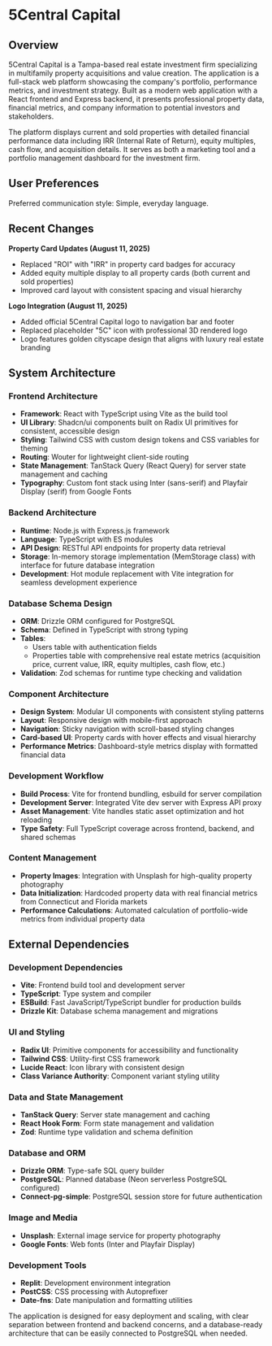 # 5Central Capital

## Overview

5Central Capital is a Tampa-based real estate investment firm specializing in multifamily property acquisitions and value creation. The application is a full-stack web platform showcasing the company's portfolio, performance metrics, and investment strategy. Built as a modern web application with a React frontend and Express backend, it presents professional property data, financial metrics, and company information to potential investors and stakeholders.

The platform displays current and sold properties with detailed financial performance data including IRR (Internal Rate of Return), equity multiples, cash flow, and acquisition details. It serves as both a marketing tool and a portfolio management dashboard for the investment firm.

## User Preferences

Preferred communication style: Simple, everyday language.

## Recent Changes

**Property Card Updates (August 11, 2025)**
- Replaced "ROI" with "IRR" in property card badges for accuracy
- Added equity multiple display to all property cards (both current and sold properties)
- Improved card layout with consistent spacing and visual hierarchy

**Logo Integration (August 11, 2025)**
- Added official 5Central Capital logo to navigation bar and footer
- Replaced placeholder "5C" icon with professional 3D rendered logo
- Logo features golden cityscape design that aligns with luxury real estate branding

## System Architecture

### Frontend Architecture
- **Framework**: React with TypeScript using Vite as the build tool
- **UI Library**: Shadcn/ui components built on Radix UI primitives for consistent, accessible design
- **Styling**: Tailwind CSS with custom design tokens and CSS variables for theming
- **Routing**: Wouter for lightweight client-side routing
- **State Management**: TanStack Query (React Query) for server state management and caching
- **Typography**: Custom font stack using Inter (sans-serif) and Playfair Display (serif) from Google Fonts

### Backend Architecture
- **Runtime**: Node.js with Express.js framework
- **Language**: TypeScript with ES modules
- **API Design**: RESTful API endpoints for property data retrieval
- **Storage**: In-memory storage implementation (MemStorage class) with interface for future database integration
- **Development**: Hot module replacement with Vite integration for seamless development experience

### Database Schema Design
- **ORM**: Drizzle ORM configured for PostgreSQL
- **Schema**: Defined in TypeScript with strong typing
- **Tables**: 
  - Users table with authentication fields
  - Properties table with comprehensive real estate metrics (acquisition price, current value, IRR, equity multiples, cash flow, etc.)
- **Validation**: Zod schemas for runtime type checking and validation

### Component Architecture
- **Design System**: Modular UI components with consistent styling patterns
- **Layout**: Responsive design with mobile-first approach
- **Navigation**: Sticky navigation with scroll-based styling changes
- **Card-based UI**: Property cards with hover effects and visual hierarchy
- **Performance Metrics**: Dashboard-style metrics display with formatted financial data

### Development Workflow
- **Build Process**: Vite for frontend bundling, esbuild for server compilation
- **Development Server**: Integrated Vite dev server with Express API proxy
- **Asset Management**: Vite handles static asset optimization and hot reloading
- **Type Safety**: Full TypeScript coverage across frontend, backend, and shared schemas

### Content Management
- **Property Images**: Integration with Unsplash for high-quality property photography
- **Data Initialization**: Hardcoded property data with real financial metrics from Connecticut and Florida markets
- **Performance Calculations**: Automated calculation of portfolio-wide metrics from individual property data

## External Dependencies

### Development Dependencies
- **Vite**: Frontend build tool and development server
- **TypeScript**: Type system and compiler
- **ESBuild**: Fast JavaScript/TypeScript bundler for production builds
- **Drizzle Kit**: Database schema management and migrations

### UI and Styling
- **Radix UI**: Primitive components for accessibility and functionality
- **Tailwind CSS**: Utility-first CSS framework
- **Lucide React**: Icon library with consistent design
- **Class Variance Authority**: Component variant styling utility

### Data and State Management
- **TanStack Query**: Server state management and caching
- **React Hook Form**: Form state management and validation
- **Zod**: Runtime type validation and schema definition

### Database and ORM
- **Drizzle ORM**: Type-safe SQL query builder
- **PostgreSQL**: Planned database (Neon serverless PostgreSQL configured)
- **Connect-pg-simple**: PostgreSQL session store for future authentication

### Image and Media
- **Unsplash**: External image service for property photography
- **Google Fonts**: Web fonts (Inter and Playfair Display)

### Development Tools
- **Replit**: Development environment integration
- **PostCSS**: CSS processing with Autoprefixer
- **Date-fns**: Date manipulation and formatting utilities

The application is designed for easy deployment and scaling, with clear separation between frontend and backend concerns, and a database-ready architecture that can be easily connected to PostgreSQL when needed.